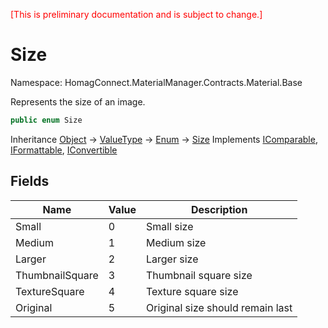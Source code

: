 ﻿<span style="color:red">[This is preliminary documentation and is subject to change.] </span>
# Size

Namespace: HomagConnect.MaterialManager.Contracts.Material.Base

Represents the size of an image.

```csharp
public enum Size
```

Inheritance [Object](https://docs.microsoft.com/en-us/dotnet/api/system.object) → [ValueType](https://docs.microsoft.com/en-us/dotnet/api/system.valuetype) → [Enum](https://docs.microsoft.com/en-us/dotnet/api/system.enum) → [Size](./homagconnect.materialmanager.contracts.material.base.size.md)
Implements [IComparable](https://docs.microsoft.com/en-us/dotnet/api/system.icomparable), [IFormattable](https://docs.microsoft.com/en-us/dotnet/api/system.iformattable), [IConvertible](https://docs.microsoft.com/en-us/dotnet/api/system.iconvertible)

## Fields

| Name | Value | Description |
| ---- | ----- | ----------- |
| Small | 0 | Small size |
| Medium | 1 | Medium size |
| Larger | 2 | Larger size |
| ThumbnailSquare | 3 | Thumbnail square size |
| TextureSquare | 4 | Texture square size |
| Original | 5 | Original size should remain last |